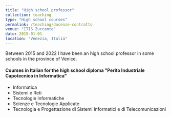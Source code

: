 ```yaml
---
title: "High school professor"
collection: teaching
type: "High school courses"
permalink: /teaching/docenze-contratto
venue: "ITIS Zuccante"
date: 2015-01-01
location: "Venezia, Italia"
---
```


Between 2015 and 2022 I have been an high school professor in some schools in the province of Venice.

#### Courses in Italian for the high school diploma "Perito Industriale Capotecnico in Informatica"

- Informatica
- Sistemi e Reti
- Tecnologie Informatiche
- Scienze e Tecnologie Applicate
- Tecnologia e Progettazione di Sistemi Informatici e di Telecomunicazioni